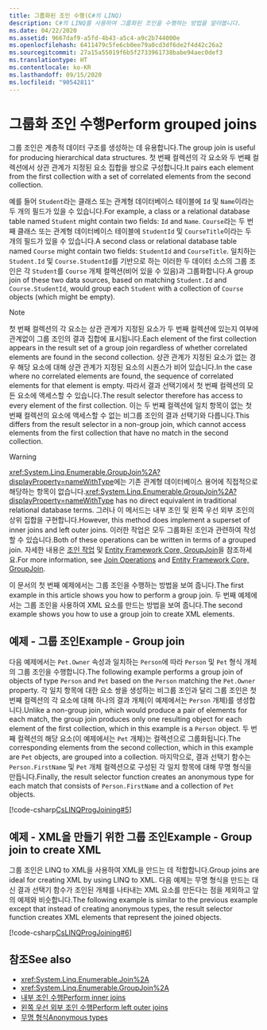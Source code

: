 ```yaml
---
title: 그룹화된 조인 수행(C#의 LINQ)
description: C#의 LINQ를 사용하여 그룹화된 조인을 수행하는 방법을 알아봅니다.
ms.date: 04/22/2020
ms.assetid: 9667daf9-a5fd-4b43-a5c4-a9c2b744000e
ms.openlocfilehash: 6411479c5fe6cb0ee79a0cd3df6de2f4d42c26a2
ms.sourcegitcommit: 27a15a55019f6b5f2733961738babe94aec0def3
ms.translationtype: HT
ms.contentlocale: ko-KR
ms.lasthandoff: 09/15/2020
ms.locfileid: "90542811"
---
```

# <a name="perform-grouped-joins"></a><span data-ttu-id="2469d-103">그룹화 조인 수행</span><span class="sxs-lookup"><span data-stu-id="2469d-103">Perform grouped joins</span></span>

<span data-ttu-id="2469d-104">그룹 조인은 계층적 데이터 구조를 생성하는 데 유용합니다.</span><span class="sxs-lookup"><span data-stu-id="2469d-104">The group join is useful for producing hierarchical data structures.</span></span> <span data-ttu-id="2469d-105">첫 번째 컬렉션의 각 요소와 두 번째 컬렉션에서 상관 관계가 지정된 요소 집합을 쌍으로 구성합니다.</span><span class="sxs-lookup"><span data-stu-id="2469d-105">It pairs each element from the first collection with a set of correlated elements from the second collection.</span></span>

<span data-ttu-id="2469d-106">예를 들어 `Student`라는 클래스 또는 관계형 데이터베이스 테이블에 `Id` 및 `Name`이라는 두 개의 필드가 있을 수 있습니다.</span><span class="sxs-lookup"><span data-stu-id="2469d-106">For example, a class or a relational database table named `Student` might contain two fields: `Id` and `Name`.</span></span> <span data-ttu-id="2469d-107">`Course`라는 두 번째 클래스 또는 관계형 데이터베이스 테이블에 `StudentId` 및 `CourseTitle`이라는 두 개의 필드가 있을 수 있습니다.</span><span class="sxs-lookup"><span data-stu-id="2469d-107">A second class or relational database table named `Course` might contain two fields: `StudentId` and `CourseTitle`.</span></span> <span data-ttu-id="2469d-108">일치하는 `Student.Id` 및 `Course.StudentId`를 기반으로 하는 이러한 두 데이터 소스의 그룹 조인은 각 `Student`를 `Course` 개체 컬렉션(비어 있을 수 있음)과 그룹화합니다.</span><span class="sxs-lookup"><span data-stu-id="2469d-108">A group join of these two data sources, based on matching `Student.Id` and `Course.StudentId`, would group each `Student` with a collection of `Course` objects (which might be empty).</span></span>

> [!NOTE]
> <span data-ttu-id="2469d-109">첫 번째 컬렉션의 각 요소는 상관 관계가 지정된 요소가 두 번째 컬렉션에 있는지 여부에 관계없이 그룹 조인의 결과 집합에 표시됩니다.</span><span class="sxs-lookup"><span data-stu-id="2469d-109">Each element of the first collection appears in the result set of a group join regardless of whether correlated elements are found in the second collection.</span></span> <span data-ttu-id="2469d-110">상관 관계가 지정된 요소가 없는 경우 해당 요소에 대해 상관 관계가 지정된 요소의 시퀀스가 비어 있습니다.</span><span class="sxs-lookup"><span data-stu-id="2469d-110">In the case where no correlated elements are found, the sequence of correlated elements for that element is empty.</span></span> <span data-ttu-id="2469d-111">따라서 결과 선택기에서 첫 번째 컬렉션의 모든 요소에 액세스할 수 있습니다.</span><span class="sxs-lookup"><span data-stu-id="2469d-111">The result selector therefore has access to every element of the first collection.</span></span> <span data-ttu-id="2469d-112">이는 두 번째 컬렉션에 일치 항목이 없는 첫 번째 컬렉션의 요소에 액세스할 수 없는 비그룹 조인의 결과 선택기와 다릅니다.</span><span class="sxs-lookup"><span data-stu-id="2469d-112">This differs from the result selector in a non-group join, which cannot access elements from the first collection that have no match in the second collection.</span></span>

> [!WARNING]
> <span data-ttu-id="2469d-113"><xref:System.Linq.Enumerable.GroupJoin%2A?displayProperty=nameWithType>에는 기존 관계형 데이터베이스 용어에 직접적으로 해당하는 항목이 없습니다.</span><span class="sxs-lookup"><span data-stu-id="2469d-113"><xref:System.Linq.Enumerable.GroupJoin%2A?displayProperty=nameWithType> has no direct equivalent in traditional relational database terms.</span></span> <span data-ttu-id="2469d-114">그러나 이 메서드는 내부 조인 및 왼쪽 우선 외부 조인의 상위 집합을 구현합니다.</span><span class="sxs-lookup"><span data-stu-id="2469d-114">However, this method does implement a superset of inner joins and left outer joins.</span></span> <span data-ttu-id="2469d-115">이러한 작업은 모두 그룹화된 조인과 관련하여 작성할 수 있습니다.</span><span class="sxs-lookup"><span data-stu-id="2469d-115">Both of these operations can be written in terms of a grouped join.</span></span> <span data-ttu-id="2469d-116">자세한 내용은 [조인 작업](../programming-guide/concepts/linq/join-operations.md) 및 [Entity Framework Core, GroupJoin](/ef/core/querying/complex-query-operators#groupjoin)을 참조하세요.</span><span class="sxs-lookup"><span data-stu-id="2469d-116">For more information, see [Join Operations](../programming-guide/concepts/linq/join-operations.md) and [Entity Framework Core, GroupJoin](/ef/core/querying/complex-query-operators#groupjoin).</span></span>

<span data-ttu-id="2469d-117">이 문서의 첫 번째 예제에서는 그룹 조인을 수행하는 방법을 보여 줍니다.</span><span class="sxs-lookup"><span data-stu-id="2469d-117">The first example in this article shows you how to perform a group join.</span></span> <span data-ttu-id="2469d-118">두 번째 예제에서는 그룹 조인을 사용하여 XML 요소를 만드는 방법을 보여 줍니다.</span><span class="sxs-lookup"><span data-stu-id="2469d-118">The second example shows you how to use a group join to create XML elements.</span></span>

## <a name="example---group-join"></a><span data-ttu-id="2469d-119">예제 - 그룹 조인</span><span class="sxs-lookup"><span data-stu-id="2469d-119">Example - Group join</span></span>

<span data-ttu-id="2469d-120">다음 예제에서는 `Pet.Owner` 속성과 일치하는 `Person`에 따라 `Person` 및 `Pet` 형식 개체의 그룹 조인을 수행합니다.</span><span class="sxs-lookup"><span data-stu-id="2469d-120">The following example performs a group join of objects of type `Person` and `Pet` based on the `Person` matching the `Pet.Owner` property.</span></span> <span data-ttu-id="2469d-121">각 일치 항목에 대한 요소 쌍을 생성하는 비그룹 조인과 달리 그룹 조인은 첫 번째 컬렉션의 각 요소에 대해 하나의 결과 개체(이 예제에서는 `Person` 개체)를 생성합니다.</span><span class="sxs-lookup"><span data-stu-id="2469d-121">Unlike a non-group join, which would produce a pair of elements for each match, the group join produces only one resulting object for each element of the first collection, which in this example is a `Person` object.</span></span> <span data-ttu-id="2469d-122">두 번째 컬렉션의 해당 요소(이 예제에서는 `Pet` 개체)는 컬렉션으로 그룹화됩니다.</span><span class="sxs-lookup"><span data-stu-id="2469d-122">The corresponding elements from the second collection, which in this example are `Pet` objects, are grouped into a collection.</span></span> <span data-ttu-id="2469d-123">마지막으로, 결과 선택기 함수는 `Person.FirstName` 및 `Pet` 개체 컬렉션으로 구성된 각 일치 항목에 대해 무명 형식을 만듭니다.</span><span class="sxs-lookup"><span data-stu-id="2469d-123">Finally, the result selector function creates an anonymous type for each match that consists of `Person.FirstName` and a collection of `Pet` objects.</span></span>

[!code-csharp[CsLINQProgJoining#5](~/samples/snippets/csharp/concepts/linq/how-to-perform-grouped-joins_1.cs)]

## <a name="example---group-join-to-create-xml"></a><span data-ttu-id="2469d-124">예제 - XML을 만들기 위한 그룹 조인</span><span class="sxs-lookup"><span data-stu-id="2469d-124">Example - Group join to create XML</span></span>

<span data-ttu-id="2469d-125">그룹 조인은 LINQ to XML을 사용하여 XML을 만드는 데 적합합니다.</span><span class="sxs-lookup"><span data-stu-id="2469d-125">Group joins are ideal for creating XML by using LINQ to XML.</span></span> <span data-ttu-id="2469d-126">다음 예제는 무명 형식을 만드는 대신 결과 선택기 함수가 조인된 개체를 나타내는 XML 요소를 만든다는 점을 제외하고 앞의 예제와 비슷합니다.</span><span class="sxs-lookup"><span data-stu-id="2469d-126">The following example is similar to the previous example except that instead of creating anonymous types, the result selector function creates XML elements that represent the joined objects.</span></span>

[!code-csharp[CsLINQProgJoining#6](~/samples/snippets/csharp/concepts/linq/how-to-perform-grouped-joins_2.cs)]

## <a name="see-also"></a><span data-ttu-id="2469d-127">참조</span><span class="sxs-lookup"><span data-stu-id="2469d-127">See also</span></span>

- <xref:System.Linq.Enumerable.Join%2A>
- <xref:System.Linq.Enumerable.GroupJoin%2A>
- [<span data-ttu-id="2469d-128">내부 조인 수행</span><span class="sxs-lookup"><span data-stu-id="2469d-128">Perform inner joins</span></span>](perform-inner-joins.md)
- [<span data-ttu-id="2469d-129">왼쪽 우선 외부 조인 수행</span><span class="sxs-lookup"><span data-stu-id="2469d-129">Perform left outer joins</span></span>](perform-left-outer-joins.md)
- [<span data-ttu-id="2469d-130">무명 형식</span><span class="sxs-lookup"><span data-stu-id="2469d-130">Anonymous types</span></span>](../programming-guide/classes-and-structs/anonymous-types.md)
